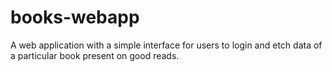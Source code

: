 # books-webapp
A web application with a simple interface for users to login and etch data of a particular book present on good reads.
